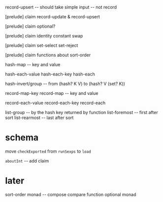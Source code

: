 record-upsert -- should take simple input -- not record

[prelude] claim record-update & record-upsert

[prelude] claim optional?

[prelude] claim identity constant swap

[prelude] claim set-select set-reject

[prelude] claim functions about sort-order

hash-map -- key and value

hash-each-value
hash-each-key
hash-each

hash-invert/group -- from (hash? K V) to (hash? V (set? K))

record-map-key
record-map -- key and value

record-each-value
record-each-key
record-each

list-group -- by the hash key returned by function
list-foremost -- first after sort
list-rearmost -- last after sort

# schema

move `checkExported` from `runSexps` to `load`

`aboutInt` -- add claim

# later

sort-order monad -- compose compare function
optional monad
